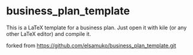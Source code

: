 business_plan_template
======================

This is a LaTeX template for a business plan. Just open it with kile (or any other LaTeX editor) and compile it.

forked from https://github.com/elsamuko/business_plan_template.git
